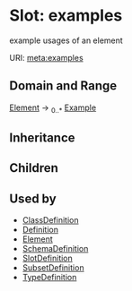 # Slot: examples


example usages of an element

URI: [meta:examples](https://w3id.org/biolink/biolinkml/meta/examples)
## Domain and Range

[Element](Element.md) ->  <sub>0..*</sub> [Example](Example.md)
## Inheritance

## Children

## Used by

 * [ClassDefinition](ClassDefinition.md)
 * [Definition](Definition.md)
 * [Element](Element.md)
 * [SchemaDefinition](SchemaDefinition.md)
 * [SlotDefinition](SlotDefinition.md)
 * [SubsetDefinition](SubsetDefinition.md)
 * [TypeDefinition](TypeDefinition.md)

